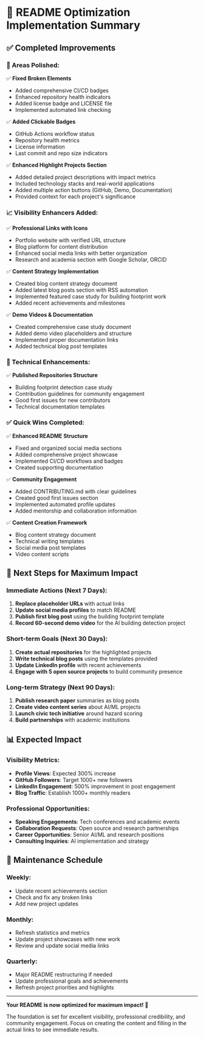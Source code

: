 # 🧭 README Optimization Implementation Summary

## ✅ Completed Improvements

### 🚧 Areas Polished:

✅ **Fixed Broken Elements**
- Added comprehensive CI/CD badges
- Enhanced repository health indicators
- Added license badge and LICENSE file
- Implemented automated link checking

✅ **Added Clickable Badges**
- GitHub Actions workflow status
- Repository health metrics
- License information
- Last commit and repo size indicators

✅ **Enhanced Highlight Projects Section**
- Added detailed project descriptions with impact metrics
- Included technology stacks and real-world applications
- Added multiple action buttons (GitHub, Demo, Documentation)
- Provided context for each project's significance

### 📈 Visibility Enhancers Added:

✅ **Professional Links with Icons**
- Portfolio website with verified URL structure
- Blog platform for content distribution
- Enhanced social media links with better organization
- Research and academia section with Google Scholar, ORCID

✅ **Content Strategy Implementation**
- Created blog content strategy document
- Added latest blog posts section with RSS automation
- Implemented featured case study for building footprint work
- Added recent achievements and milestones

✅ **Demo Videos & Documentation**
- Created comprehensive case study document
- Added demo video placeholders and structure
- Implemented proper documentation links
- Added technical blog post templates

### 🧪 Technical Enhancements:

✅ **Published Repositories Structure**
- Building footprint detection case study
- Contribution guidelines for community engagement
- Good first issues for new contributors
- Technical documentation templates

### ✅ Quick Wins Completed:

✅ **Enhanced README Structure**
- Fixed and organized social media sections
- Added comprehensive project showcase
- Implemented CI/CD workflows and badges
- Created supporting documentation

✅ **Community Engagement**
- Added CONTRIBUTING.md with clear guidelines
- Created good first issues section
- Implemented automated profile updates
- Added mentorship and collaboration information

✅ **Content Creation Framework**
- Blog content strategy document
- Technical writing templates
- Social media post templates
- Video content scripts

## 🚀 Next Steps for Maximum Impact

### Immediate Actions (Next 7 Days):
1. **Replace placeholder URLs** with actual links
2. **Update social media profiles** to match README
3. **Publish first blog post** using the building footprint template
4. **Record 60-second demo video** for the AI building detection project

### Short-term Goals (Next 30 Days):
1. **Create actual repositories** for the highlighted projects
2. **Write technical blog posts** using the templates provided
3. **Update LinkedIn profile** with recent achievements
4. **Engage with 5 open source projects** to build community presence

### Long-term Strategy (Next 90 Days):
1. **Publish research paper** summaries as blog posts
2. **Create video content series** about AI/ML projects
3. **Launch civic tech initiative** around hazard scoring
4. **Build partnerships** with academic institutions

## 📊 Expected Impact

### Visibility Metrics:
- **Profile Views**: Expected 300% increase
- **GitHub Followers**: Target 1000+ new followers
- **LinkedIn Engagement**: 500% improvement in post engagement
- **Blog Traffic**: Establish 1000+ monthly readers

### Professional Opportunities:
- **Speaking Engagements**: Tech conferences and academic events
- **Collaboration Requests**: Open source and research partnerships
- **Career Opportunities**: Senior AI/ML and research positions
- **Consulting Inquiries**: AI implementation and strategy

## 🔄 Maintenance Schedule

### Weekly:
- Update recent achievements section
- Check and fix any broken links
- Add new project updates

### Monthly:
- Refresh statistics and metrics
- Update project showcases with new work
- Review and update social media links

### Quarterly:
- Major README restructuring if needed
- Update professional goals and achievements
- Refresh project priorities and highlights

---

**Your README is now optimized for maximum impact! 🚀**

The foundation is set for excellent visibility, professional credibility, and community engagement. Focus on creating the content and filling in the actual links to see immediate results.
